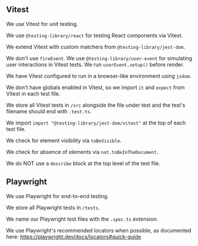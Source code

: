 ## Vitest

We use Vitest for unit testing.

We use `@testing-library/react` for testing React components via Vitest.

We extend Vitest with custom matchers from `@testing-library/jest-dom`.

We don't use `fireEvent`. We use `@testing-library/user-event` for simulating user interactions in Vitest tests. We run `userEvent.setup()` before render.

We have Vitest configured to run in a browser-like environment using `jsdom`.

We don't have globals enabled in Vitest, so we import `it` and `expect` from Vitest in each test file.

We store all Vitest tests in `/src` alongside the file under test and the test's filename should end with `.test.ts`.

We import `import "@testing-library/jest-dom/vitest"` at the top of each test file.

We check for element visibility via `toBeVisible`.

We check for absence of elements via `not.toBeInTheDocument`.

We do NOT use a `describe` block at the top level of the test file.

## Playwright

We use Playwright for end-to-end testing.

We store all Playwright tests in `/tests`.

We name our Playwright test files with the `.spec.ts` extension.

We use Playwright's recommended locators when possible, as documented here: https://playwright.dev/docs/locators#quick-guide

